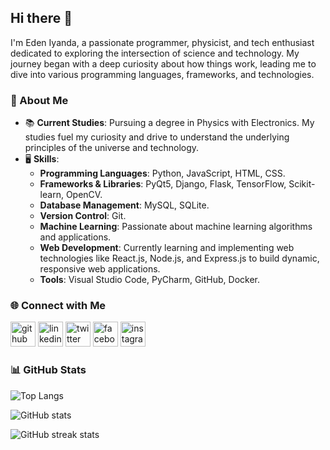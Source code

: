 ## Hi there 👋

I'm Eden Iyanda, a passionate programmer, physicist, and tech enthusiast dedicated to exploring the intersection of science and technology. My journey began with a deep curiosity about how things work, leading me to dive into various programming languages, frameworks, and technologies.

### 🚀 About Me

- 📚 **Current Studies**: Pursuing a degree in Physics with Electronics. My studies fuel my curiosity and drive to understand the underlying principles of the universe and technology.
- 🖥️ **Skills**:
  - **Programming Languages**: Python, JavaScript, HTML, CSS.
  - **Frameworks & Libraries**: PyQt5, Django, Flask, TensorFlow, Scikit-learn, OpenCV.
  - **Database Management**: MySQL, SQLite.
  - **Version Control**: Git.
  - **Machine Learning**: Passionate about machine learning algorithms and applications.
  - **Web Development**: Currently learning and implementing web technologies like React.js, Node.js, and Express.js to build dynamic, responsive web applications.
  - **Tools**: Visual Studio Code, PyCharm, GitHub, Docker.

### 🌐 Connect with Me

[<img src='https://cdn.jsdelivr.net/npm/simple-icons@3.0.1/icons/github.svg' alt='github' height='40'>](https://github.com/edeniyanda)  [<img src='https://cdn.jsdelivr.net/npm/simple-icons@3.0.1/icons/linkedin.svg' alt='linkedin' height='40'>](https://www.linkedin.com/in/edeniyanda/)  [<img src='https://cdn.jsdelivr.net/npm/simple-icons@3.0.1/icons/twitter.svg' alt='twitter' height='40'>](https://twitter.com/EdenTechie)  [<img src='https://cdn.jsdelivr.net/npm/simple-icons@3.0.1/icons/facebook.svg' alt='facebook' height='40'>](https://www.facebook.com/edeninioluwa)  [<img src='https://cdn.jsdelivr.net/npm/simple-icons@3.0.1/icons/instagram.svg' alt='instagram' height='40'>](https://www.instagram.com/edeniyanda/)

### 📊 GitHub Stats

![Top Langs](https://github-readme-stats.vercel.app/api/top-langs/?username=edeniyanda&layout=donut-vertical&hide_progress=true&theme=dark)

![GitHub stats](https://github-readme-stats.vercel.app/api?username=edeniyanda&show_icons=true&count_private=true&theme=dark)

![GitHub streak stats](https://streak-stats.demolab.com/?user=edeniyanda&theme=dark)


